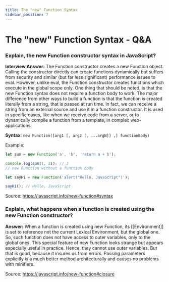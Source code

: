 ```yaml
---
title: The "new" Function Syntax
sidebar_position: 7
---
```


# The "new" Function Syntax - Q&A

### Explain, the new Function constructor syntax in JavaScript?

**Interview Answer:** The Function constructor creates a new Function object. Calling the constructor directly can create functions dynamically but suffers from security and similar (but far less significant) performance issues to eval. However, unlike eval, the Function constructor creates functions which execute in the global scope only. One thing that should be noted, is that the new Function syntax does not require a function body to work. The major difference from other ways to build a function is that the function is created literally from a string, that is passed at run time. In fact, we can receive a string from an external source and use it in a function constructor. It is used in specific cases, like when we receive code from a server, or to dynamically compile a function from a template, in complex web-applications.

**Syntax:** `new Function([arg1 [, arg2 [, ...argN]] ,] functionBody)`

Example:

```js
let sum = new Function('a', 'b', 'return a + b');

console.log(sum(1, 2)); // 3
// new Function without a function body

let sayHi = new Function('alert("Hello, JavaScript")');

sayHi(); // Hello, JavaScript
```

Source: <https://javascript.info/new-function#syntax>

### Explain, what happens when a function is created using the new Function constructor?

**Answer:** When a function is created using new Function, its [[Environment]] is set to reference not the current Lexical Environment, but the global one. So, such function does not have access to outer variables, only to the global ones. This special feature of new Function looks strange but appears especially useful in practice. Hence, they cannot use outer variables. But that is good, because it insures us from errors. Passing parameters explicitly is a much better method architecturally and causes no problems with minifiers.

Source: <https://javascript.info/new-function#closure>

